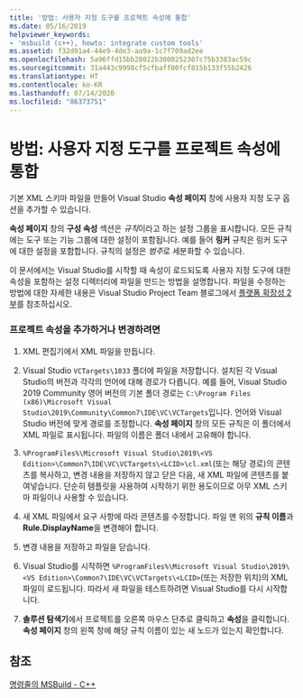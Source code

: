 ```yaml
---
title: '방법: 사용자 지정 도구를 프로젝트 속성에 통합'
ms.date: 05/16/2019
helpviewer_keywords:
- 'msbuild (c++), howto: integrate custom tools'
ms.assetid: f32d91a4-44e9-4de3-aa9a-1c7f709ad2ee
ms.openlocfilehash: 5a96ffd15bb28022b3000252307c75b3383ac59c
ms.sourcegitcommit: 31a443c9998cf5cfbaff00fcf815b133f55b2426
ms.translationtype: HT
ms.contentlocale: ko-KR
ms.lasthandoff: 07/14/2020
ms.locfileid: "86373751"
---
```

# <a name="how-to-integrate-custom-tools-into-the-project-properties"></a>방법: 사용자 지정 도구를 프로젝트 속성에 통합

기본 XML 스키마 파일을 만들어 Visual Studio **속성 페이지** 창에 사용자 지정 도구 옵션을 추가할 수 있습니다.

**속성 페이지** 창의 **구성 속성** 섹션은 *규칙*이라고 하는 설정 그룹을 표시합니다. 모든 규칙에는 도구 또는 기능 그룹에 대한 설정이 포함됩니다. 예를 들어 **링커** 규칙은 링커 도구에 대한 설정을 포함합니다. 규칙의 설정은 *범주*로 세분화할 수 있습니다.

이 문서에서는 Visual Studio를 시작할 때 속성이 로드되도록 사용자 지정 도구에 대한 속성을 포함하는 설정 디렉터리에 파일을 만드는 방법을 설명합니다. 파일을 수정하는 방법에 대한 자세한 내용은 Visual Studio Project Team 블로그에서 [플랫폼 확장성 2부](https://docs.microsoft.com/archive/blogs/vsproject/platform-extensibility-part-2)를 참조하십시오.

### <a name="to-add-or-change-project-properties"></a>프로젝트 속성을 추가하거나 변경하려면

1. XML 편집기에서 XML 파일을 만듭니다.

1. Visual Studio `VCTargets\1033` 폴더에 파일을 저장합니다. 설치된 각 Visual Studio의 버전과 각각의 언어에 대해 경로가 다릅니다. 예를 들어, Visual Studio 2019 Community 영어 버전의 기본 폴더 경로는 `C:\Program Files (x86)\Microsoft Visual Studio\2019\Community\Common7\IDE\VC\VCTargets`입니다. 언어와 Visual Studio 버전에 맞게 경로를 조정합니다. **속성 페이지** 창의 모든 규칙은 이 폴더에서 XML 파일로 표시됩니다. 파일의 이름은 폴더 내에서 고유해야 합니다.

1. `%ProgramFiles%\Microsoft Visual Studio\2019\<VS Edition>\Common7\IDE\VC\VCTargets\<LCID>\cl.xml`(또는 해당 경로)의 콘텐츠를 복사하고, 변경 내용을 저장하지 않고 닫은 다음, 새 XML 파일에 콘텐츠를 붙여넣습니다. 단순히 템플릿을 사용하여 시작하기 위한 용도이므로 아무 XML 스키마 파일이나 사용할 수 있습니다.

1. 새 XML 파일에서 요구 사항에 따라 콘텐츠를 수정합니다. 파일 맨 위의 **규칙 이름**과 **Rule.DisplayName**을 변경해야 합니다.

1. 변경 내용을 저장하고 파일을 닫습니다.

1. Visual Studio를 시작하면 `%ProgramFiles%\Microsoft Visual Studio\2019\<VS Edition>\Common7\IDE\VC\VCTargets\<LCID>`(또는 저장한 위치)의 XML 파일이 로드됩니다. 따라서 새 파일을 테스트하려면 Visual Studio를 다시 시작합니다.

1. **솔루션 탐색기**에서 프로젝트를 오른쪽 마우스 단추로 클릭하고 **속성**을 클릭합니다. **속성 페이지** 창의 왼쪽 창에 해당 규칙 이름이 있는 새 노드가 있는지 확인합니다.

## <a name="see-also"></a>참조

[명령줄의 MSBuild - C++](msbuild-visual-cpp.md)

